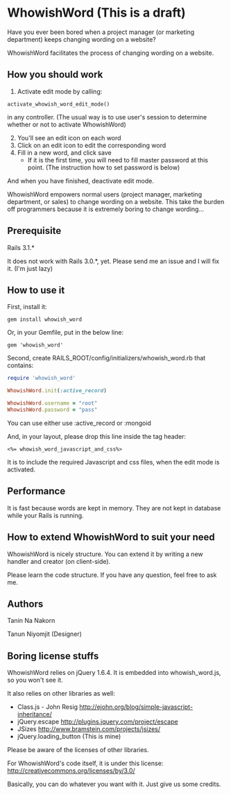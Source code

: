 WhowishWord (This is a draft)
====================

Have you ever been bored when a project manager (or marketing department) keeps changing wording on a website?

WhowishWord facilitates the process of changing wording on a website.


How you should work
-------------------

1. Activate edit mode by calling:
```
activate_whowish_word_edit_mode() 
```
in any controller. (The usual way is to use user's session to determine whether or not to activate WhowishWord)

2. You'll see an edit icon on each word
3. Click on an edit icon to edit the corresponding word
4. Fill in a new word, and click save
	* If it is the first time, you will need to fill master password at this point. (The instruction how to set password is below)

And when you have finished, deactivate edit mode.

WhowishWord empowers normal users (project manager, marketing department, or sales) to change wording on a website.
This take the burden off programmers because it is extremely boring to change wording...


Prerequisite
-------------------

Rails 3.1.*

It does not work with Rails 3.0.*, yet. Please send me an issue and I will fix it. (I'm just lazy)



How to use it
-------------------

First, install it:
```
gem install whowish_word
```

Or, in your Gemfile, put in the below line:
```
gem 'whowish_word'
```

Second, create RAILS_ROOT/config/initializers/whowish_word.rb that contains:

```ruby
require 'whowish_word'

WhowishWord.init(:active_record)

WhowishWord.username = "root"
WhowishWord.password = "pass"
```

You can use either use :active_record or :mongoid

And, in your layout, please drop this line inside the tag header:

```erb
<%= whowish_word_javascript_and_css%>
```

It is to include the required Javascript and css files, when the edit mode is activated.


Performance
-------------------

It is fast because words are kept in memory. They are not kept in database while your Rails is running.


How to extend WhowishWord to suit your need
-------------------------------------------------

WhowishWord is nicely structure. You can extend it by writing a new handler and creator (on client-side).

Please learn the code structure. If you have any question, feel free to ask me.


Authors
-------------------

Tanin Na Nakorn

Tanun Niyomjit (Designer)


Boring license stuffs
-----------------------

WhowishWord relies on jQuery 1.6.4. It is embedded into whowish_word.js, so you won't see it.

It also relies on other libraries as well:

* Class.js - John Resig http://ejohn.org/blog/simple-javascript-inheritance/
* jQuery.escape http://plugins.jquery.com/project/escape
* JSizes http://www.bramstein.com/projects/jsizes/
* jQuery.loading_button (This is mine)

Please be aware of the licenses of other libraries.

For WhowishWord's code itself, it is under this license: http://creativecommons.org/licenses/by/3.0/

Basically, you can do whatever you want with it. Just give us some credits.
